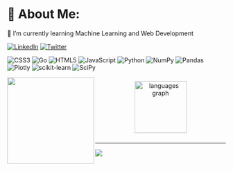 # 💫 About Me:
🌱 I’m currently learning Machine Learning and Web Development<br>

[![LinkedIn](https://img.shields.io/badge/LinkedIn-%230077B5.svg?logo=linkedin&logoColor=white)](https://linkedin.com/in/aaryan-mishra-a2b205222) [![Twitter](https://img.shields.io/badge/Twitter-%231DA1F2.svg?logo=Twitter&logoColor=white)](https://twitter.com/callmeaaryan) 

![CSS3](https://img.shields.io/badge/css3-%231572B6.svg?style=for-the-badge&logo=css3&logoColor=white) ![Go](https://img.shields.io/badge/go-%2300ADD8.svg?style=for-the-badge&logo=go&logoColor=white) ![HTML5](https://img.shields.io/badge/html5-%23E34F26.svg?style=for-the-badge&logo=html5&logoColor=white) ![JavaScript](https://img.shields.io/badge/javascript-%23323330.svg?style=for-the-badge&logo=javascript&logoColor=%23F7DF1E) ![Python](https://img.shields.io/badge/python-3670A0?style=for-the-badge&logo=python&logoColor=ffdd54) ![NumPy](https://img.shields.io/badge/numpy-%23013243.svg?style=for-the-badge&logo=numpy&logoColor=white) ![Pandas](https://img.shields.io/badge/pandas-%23150458.svg?style=for-the-badge&logo=pandas&logoColor=white) ![Plotly](https://img.shields.io/badge/Plotly-%233F4F75.svg?style=for-the-badge&logo=plotly&logoColor=white) ![scikit-learn](https://img.shields.io/badge/scikit--learn-%23F7931E.svg?style=for-the-badge&logo=scikit-learn&logoColor=white) ![SciPy](https://img.shields.io/badge/SciPy-%230C55A5.svg?style=for-the-badge&logo=scipy&logoColor=%white)
<!-- 
# 📊 GitHub Stats:
![](https://github-readme-stats.vercel.app/api?username=Mshra&theme=radical&hide_border=false&include_all_commits=false&count_private=false)<br/>
![](https://github-readme-streak-stats.herokuapp.com/?user=Mshra&theme=radical&hide_border=false)<br/>
![](https://github-readme-stats.vercel.app/api/top-langs/?username=Mshra&theme=radical&hide_border=false&include_all_commits=false&count_private=false&layout=compact)
-->
<img align="left" height="200" src="https://media.giphy.com/media/XIFtEmJkAiR32/giphy.gif"  />

###

<div align="center">
  <img src="https://github-readme-stats.vercel.app/api/top-langs?username=Mshra&locale=en&hide_title=true&layout=compact&card_width=320&langs_count=5&theme=radical&hide_border=false&custom_title=My love language" height="120" alt="languages graph"  />
</div>

###
<!--
### 🔝 Top Contributed Repo
![](https://github-contributor-stats.vercel.app/api?username=Mshra&limit=5&theme=dark&combine_all_yearly_contributions=true)
-->

---
[![](https://visitcount.itsvg.in/api?id=Mshra&icon=0&color=0)](https://visitcount.itsvg.in)

<!-- Proudly created with GPRM ( https://gprm.itsvg.in ) -->
